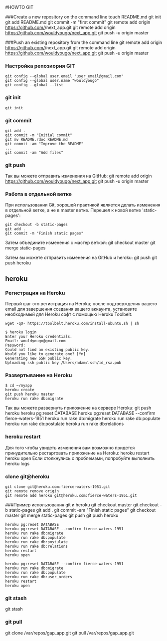 #HOWTO GIT

###Create a new repository on the command line
    touch README.md
    git init
    git add README.md
    git commit -m "first commit"
    git remote add origin https://github.com/<username>/next_app.git
    git remote add origin https://github.com/wouldyougo/next_app.git
    git push -u origin master

###Push an existing repository from the command line
    git remote add origin https://github.com/<username>/next_app.git
    git remote add origin https://github.com/wouldyougo/next_app.git
    git push -u origin master

### Настройка репозиория GIT
    git config --global user.email "user_email@gmail.com"
    git config --global user.name "wouldyougo"
    git config --global --list

### git init
    git init

### git commit
    git add .
    git commit -m "Initial commit"
    git mv README.rdoc README.md
    git commit -am "Improve the README"
    ...
    git commit -am "Add files"

### git push
Так вы можете отправить изменения на GitHub:
    git remote add origin https://github.com/wouldyougo/next_app.git
    git push -u origin master


### Работа в отдельной ветке
При использовании Git, хорошей практикой является делать изменения в отдельной ветке,
а не в master ветке. Перешел к новой ветке 'static-pages':
    
    git checkout -b static-pages
    git add .
    git commit -m "Finish static pages"

Затем объедините изменения с мастер веткой:
    git checkout master
    git merge static-pages

Затем  вы можете отправить изменения на GitHub и heroku:
    git push
    git push heroku

## heroku
### Регистрация на Heroku
Первый шаг это регистрация на Heroku;
после подтверждения вашего email для завершения создания вашего аккаунта,
установите необходимый для Heroku софт с помощью Heroku Toolbelt:
    
    wget -qO- https://toolbelt.heroku.com/install-ubuntu.sh | sh

    $ heroku login
    Enter your Heroku credentials.
    Email: wouldyougo@gmail.com
    Password:
    Could not find an existing public key.
    Would you like to generate one? [Yn]
    Generating new SSH public key.
    Uploading ssh public key /Users/adam/.ssh/id_rsa.pub

### Развертывание на Heroku
    $ cd ~/myapp
    heroku create
    git push heroku master
    heroku run rake db:migrate

Так вы можете развернуть приложение на сервере Heroku:
    git push heroku
    heroku pg:reset DATABASE
    heroku pg:reset DATABASE --confirm fierce-waters-1951
    heroku run rake db:migrate
    heroku run rake db:populate
    heroku run rake db:postulate
    heroku run rake db:relations

### heroku restart
Для того чтобы увидеть изменения вам возможно придется принудительно рестартовать приложение на Heroku:
    heroku restart
    heroku open
Если столкнулись с проблемами, попробуйте выполнить
    heroku logs

### clone git@heroku

    git clone git@heroku.com:fierce-waters-1951.git
    git remote remove origin
    git remote add heroku git@heroku.com:fierce-waters-1951.git

###Пример использования git и heroku
    git checkout master
    git checkout -b static-pages
    git add .
    git commit -am "Finish static pages"
    git checkout master
    git merge static-pages
    git push
    git push heroku

    heroku pg:reset DATABASE
    heroku pg:reset DATABASE --confirm fierce-waters-1951
    heroku run rake db:migrate
    heroku run rake db:populate
    heroku run rake db:postulate
    heroku run rake db:relations
    heroku restart
    heroku open

    heroku pg:reset DATABASE --confirm fierce-waters-1951
    heroku run rake db:migrate
    heroku run rake db:populate
    heroku run rake db:user_orders
    heroku restart
    heroku open

### git stash
git stash

### git pull
git clone /var/repos/gap_app.git
git pull /var/repos/gap_app.git
